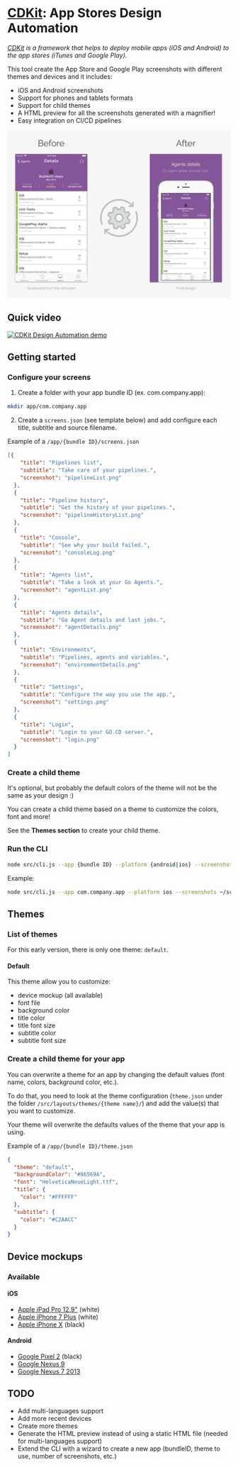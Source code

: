 # [CDKit](https://github.com/timoa/cdkit): App Stores Design Automation

*[CDKit](https://github.com/timoa/cdkit) is a framework that helps to deploy mobile apps (iOS and Android) to the app stores (iTunes and Google Play).*

This tool create the App Store and Google Play screenshots with different themes and devices and it includes:

* iOS and Android screenshots
* Support for phones and tablets formats
* Support for child themes
* A HTML preview for all the screenshots generated with a magnifier!
* Easy integration on CI/CD pipelines

![App Stores Design Automation][doc-design-automation]

## Quick video

[![CDKit Design Automation demo](https://img.youtube.com/vi/wT4t4d7lgr4/0.jpg)](https://www.youtube.com/watch?v=wT4t4d7lgr4 "CDKit Design Automation demo")

## Getting started

### Configure your screens

1) Create a folder with your app bundle ID (ex. com.company.app):

  ```bash
  mkdir app/com.company.app
  ```

2) Create a `screens.json` (see template below) and add configure each title, subtitle and source filename.

Example of a `/app/{bundle ID}/screens.json`

```json
[{
    "title": "Pipelines list",
    "subtitle": "Take care of your pipelines.",
    "screenshot": "pipelineList.png"
  },
  {
    "title": "Pipeline history",
    "subtitle": "Get the history of your pipelines.",
    "screenshot": "pipelineHistoryList.png"
  },
  {
    "title": "Console",
    "subtitle": "See why your build failed.",
    "screenshot": "consoleLog.png"
  },
  {
    "title": "Agents list",
    "subtitle": "Take a look at your Go Agents.",
    "screenshot": "agentList.png"
  },
  {
    "title": "Agents details",
    "subtitle": "Go Agent details and last jobs.",
    "screenshot": "agentDetails.png"
  },
  {
    "title": "Environments",
    "subtitle": "Pipelines, agents and variables.",
    "screenshot": "environmentDetails.png"
  },
  {
    "title": "Settings",
    "subtitle": "Configure the way you use the app.",
    "screenshot": "settings.png"
  },
  {
    "title": "Login",
    "subtitle": "Login to your GO.CD server.",
    "screenshot": "login.png"
  }
]
```

### Create a child theme

It's optional, but probably the default colors of the theme will not be the same as your design :)

You can create a child theme based on a theme to customize the colors, font and more!

See the **Themes section** to create your child theme.

### Run the CLI

```bash
node src/cli.js --app {bundle ID} --platform {android|ios} --screenshots {path to your device screenshots}
```

Example:

```bash
node src/cli.js --app com.company.app --platform ios --screenshots ~/screenshots
```

## Themes

### List of themes

For this early version, there is only one theme: `default`.

#### Default

This theme allow you to customize:

* device mockup (all available)
* font file
* background color
* title color
* title font size
* subtitle color
* subtitle font size

### Create a child theme for your app

You can overwrite a theme for an app by changing the default values (font name, colors, background color, etc.).

To do that, you need to look at the theme configuration (`theme.json` under the folder `/src/layouts/themes/{theme name}/`) and add the value(s) that you want to customize.

Your theme will overwrite the defaults values of the theme that your app is using.

Example of a `/app/{bundle ID}/theme.json`

```json
{
  "theme": "default",
  "backgroundColor": "#86569A",
  "font": "HelveticaNeueLight.ttf",
  "title": {
    "color": "#FFFFFF"
  },
  "subtitle": {
    "color": "#C2AACC"
  }
}
```

## Device mockups

### Available

#### iOS

* [Apple iPad Pro 12.9"][apple-ipad-pro-12.9-white] (white)
* [Apple iPhone 7 Plus][apple-iphone-7-plus-white] (white)
* [Apple iPhone X][apple-iphone-x-black] (black)

#### Android

* [Google Pixel 2][google-pixel-2-black] (black)
* [Google Nexus 9][google-nexus-9]
* [Google Nexus 7 2013][google-nexus-7-2013]

## TODO

* Add multi-languages support
* Add more recent devices
* Create more themes
* Generate the HTML preview instead of using a static HTML file (needed for multi-languages support)
* Extend the CLI with a wizard to create a new app (bundleID, theme to use, number of screenshots, etc.)

[doc-design-automation]: /doc/images/design-automation.jpg
[apple-ipad-pro-12.9-white]: /src/layouts/devices/apple-ipad-pro-12.9-white/frame.png
[apple-iphone-7-plus-white]: /src/layouts/devices/apple-iphone-7-plus-white/frame.png
[apple-iphone-x-black]: /src/layouts/devices/apple-iphone-x-black/frame.png
[google-pixel-2-black]: /src/layouts/devices/google-pixel-2-black/frame.png
[google-nexus-9]: /src/layouts/devices/google-nexus-9/frame.png
[google-nexus-7-2013]: /src/layouts/devices/google-nexus-7-2013/frame.png
